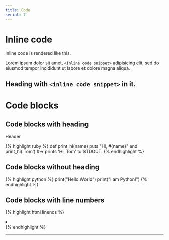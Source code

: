 ```yaml
---
title: Code
serial: 7
---
```



# Inline code

Inline code is rendered like this.

Lorem ipsum dolor sit amet, `<inline code snippet>` adipisicing elit, sed do eiusmod tempor incididunt ut labore et dolore magna aliqua.

## Heading with `<inline code snippet>` in it.

# Code blocks

## Code blocks with heading

<div class="w3-theme-l5 codebox">
    <p class=" w3-center w3-theme-l4 code-name">Header</p>
{% highlight ruby %}
def print_hi(name)
puts "Hi, #{name}"
end
print_hi('Tom')
#=> prints 'Hi, Tom' to STDOUT.
{% endhighlight %}
</div>

## Code blocks without heading

{% highlight python %}
print("Hello World")
print("I am Python!")
{% endhighlight %}

## Code blocks with line numbers

{% highlight html linenos %}
<li class="ml-1 mr-1">
    <a target="_blank" href="#">
    <i class="fab fa-twitter"></i>
    </a>
</li>
{% endhighlight %}

***
